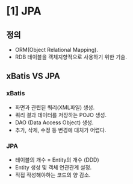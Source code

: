 # [1] JPA

## 정의
* ORM(Object Relational Mapping).
* RDB 테이블을 객체지향적으로 사용하기 위한 기술.


## xBatis VS JPA
### xBatis
* 화면과 관련된 쿼리(XML파일) 생성.
* 쿼리 결과 데이터를 저장하는 POJO 생성.
* DAO (Data Access Object) 생성.
* 추가, 삭제, 수정 등 변경에 대처가 어렵다.
### JPA
* 테이블의 개수 = Entity의 개수 (DDD)
* Entity 생성 및 객체 연관관계 설정.
* 직접 작성해야하는 코드의 양 감소.
